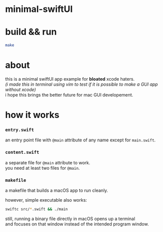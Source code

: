 # minimal-swiftUI

# build && run
```zsh
make
```

# about
this is a minimal swiftUI app example for **bloated** xcode haters.  
*(i made this in terminal using vim to test if it is possible to make a GUI app without xcode)*  
i hope this brings the better future for mac GUI developement.

# how it works
### `entry.swift`
an entry point file with `@main` attribute of any name except for `main.swift`.
### `content.swift`
a separate file for `@main` attribute to work.  
you need at least two files for `@main`.
### `makefile`
a makefile that builds a macOS app to run cleanly.  

however, simple executable also works:
```zsh
swiftc src/*.swift && ./main
```
still, running a binary file directly in macOS opens up a terminal  
and focuses on that window instead of the intended program window.
